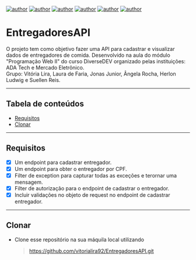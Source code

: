 [![author](https://img.shields.io/badge/author-lauradefaria-purple.svg)](https://github.com/vitorialira92)
[![author](https://img.shields.io/badge/author-lauradefaria-blue.svg)](https://github.com/lauradefaria)
[![author](https://img.shields.io/badge/author-lauradefaria-red.svg)](https://github.com/little-junior)
[![author](https://img.shields.io/badge/author-lauradefaria-pink.svg)](https://github.com/angelafrocha)
[![author](https://img.shields.io/badge/author-lauradefaria-green.svg)](https://github.com/herlonrl)
[![author](https://img.shields.io/badge/author-lauradefaria-black.svg)](https://github.com/suellensr)

# EntregadoresAPI
O projeto tem como objetivo fazer uma API para cadastrar e visualizar dados de entregadores de comida. Desenvolvido na aula do módulo "Programação Web II" do curso DiverseDEV organizado pelas instituições: ADA Tech e Mercado Eletrônico. <br/>
Grupo: Vitória Lira, Laura de Faria, Jonas Junior, Ângela Rocha, Herlon Ludwig e Suellen Reis. <br/>

---

## Tabela de conteúdos
- [Requisitos](#requisitos)
- [Clonar](#clonar)
  
---

## Requisitos

- [X] Um endpoint para cadastrar entregador.<br/>
- [X] Um endpoint para obter o entregador por CPF.<br/>
- [X] Filter de exception para capturar todas as exceções e terornar uma mensagem.<br/>
- [X] Filter de autorização para o endpoint de cadastrar o entregador.<br/>
- [X] Incluir validações no objeto de request no endpoint de cadastrar entregador.<br/>

---

## Clonar

- Clone esse repositório na sua máquila local utilizando
    > https://github.com/vitorialira92/EntregadoresAPI.git
